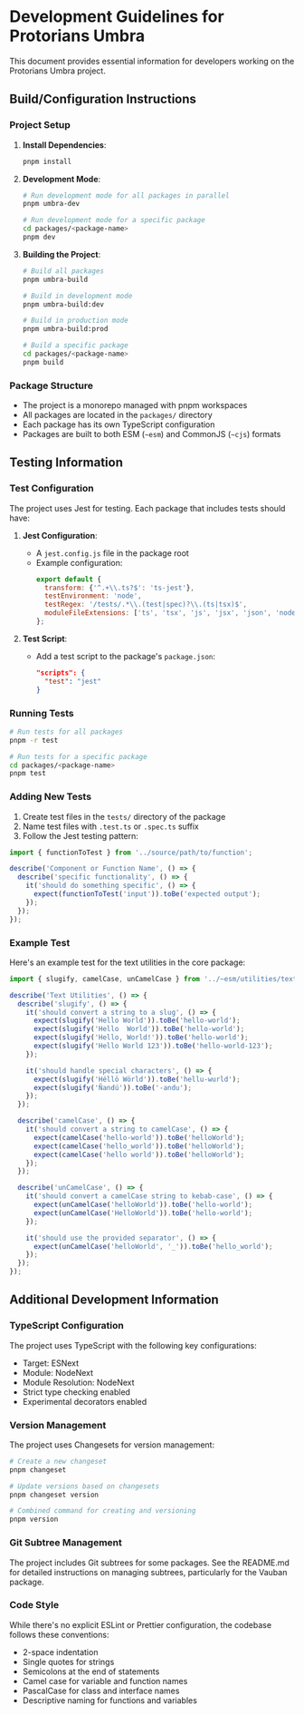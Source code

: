 # Development Guidelines for Protorians Umbra

This document provides essential information for developers working on the Protorians Umbra project.

## Build/Configuration Instructions

### Project Setup

1. **Install Dependencies**:
   ```bash
   pnpm install
   ```

2. **Development Mode**:
   ```bash
   # Run development mode for all packages in parallel
   pnpm umbra-dev
   
   # Run development mode for a specific package
   cd packages/<package-name>
   pnpm dev
   ```

3. **Building the Project**:
   ```bash
   # Build all packages
   pnpm umbra-build
   
   # Build in development mode
   pnpm umbra-build:dev
   
   # Build in production mode
   pnpm umbra-build:prod
   
   # Build a specific package
   cd packages/<package-name>
   pnpm build
   ```

### Package Structure

- The project is a monorepo managed with pnpm workspaces
- All packages are located in the `packages/` directory
- Each package has its own TypeScript configuration
- Packages are built to both ESM (`~esm`) and CommonJS (`~cjs`) formats

## Testing Information

### Test Configuration

The project uses Jest for testing. Each package that includes tests should have:

1. **Jest Configuration**:
   - A `jest.config.js` file in the package root
   - Example configuration:
     ```javascript
     export default {
       transform: {'^.+\\.ts?$': 'ts-jest'},
       testEnvironment: 'node',
       testRegex: '/tests/.*\\.(test|spec)?\\.(ts|tsx)$',
       moduleFileExtensions: ['ts', 'tsx', 'js', 'jsx', 'json', 'node']
     };
     ```

2. **Test Script**:
   - Add a test script to the package's `package.json`:
     ```json
     "scripts": {
       "test": "jest"
     }
     ```

### Running Tests

```bash
# Run tests for all packages
pnpm -r test

# Run tests for a specific package
cd packages/<package-name>
pnpm test
```

### Adding New Tests

1. Create test files in the `tests/` directory of the package
2. Name test files with `.test.ts` or `.spec.ts` suffix
3. Follow the Jest testing pattern:

```typescript
import { functionToTest } from '../source/path/to/function';

describe('Component or Function Name', () => {
  describe('specific functionality', () => {
    it('should do something specific', () => {
      expect(functionToTest('input')).toBe('expected output');
    });
  });
});
```

### Example Test

Here's an example test for the text utilities in the core package:

```typescript
import { slugify, camelCase, unCamelCase } from '../~esm/utilities/text.js';

describe('Text Utilities', () => {
  describe('slugify', () => {
    it('should convert a string to a slug', () => {
      expect(slugify('Hello World')).toBe('hello-world');
      expect(slugify('Hello  World')).toBe('hello-world');
      expect(slugify('Hello, World!')).toBe('hello-world');
      expect(slugify('Hello World 123')).toBe('hello-world-123');
    });

    it('should handle special characters', () => {
      expect(slugify('Héllö Wörld')).toBe('hellu-wurld');
      expect(slugify('Ñandú')).toBe('-andu');
    });
  });

  describe('camelCase', () => {
    it('should convert a string to camelCase', () => {
      expect(camelCase('hello-world')).toBe('helloWorld');
      expect(camelCase('hello_world')).toBe('helloWorld');
      expect(camelCase('hello world')).toBe('helloWorld');
    });
  });

  describe('unCamelCase', () => {
    it('should convert a camelCase string to kebab-case', () => {
      expect(unCamelCase('helloWorld')).toBe('hello-world');
      expect(unCamelCase('HelloWorld')).toBe('hello-world');
    });

    it('should use the provided separator', () => {
      expect(unCamelCase('helloWorld', '_')).toBe('hello_world');
    });
  });
});
```

## Additional Development Information

### TypeScript Configuration

The project uses TypeScript with the following key configurations:

- Target: ESNext
- Module: NodeNext
- Module Resolution: NodeNext
- Strict type checking enabled
- Experimental decorators enabled

### Version Management

The project uses Changesets for version management:

```bash
# Create a new changeset
pnpm changeset

# Update versions based on changesets
pnpm changeset version

# Combined command for creating and versioning
pnpm version
```

### Git Subtree Management

The project includes Git subtrees for some packages. See the README.md for detailed instructions on managing subtrees, particularly for the Vauban package.

### Code Style

While there's no explicit ESLint or Prettier configuration, the codebase follows these conventions:

- 2-space indentation
- Single quotes for strings
- Semicolons at the end of statements
- Camel case for variable and function names
- PascalCase for class and interface names
- Descriptive naming for functions and variables